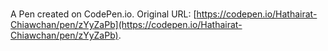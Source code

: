 # 

A Pen created on CodePen.io. Original URL: [https://codepen.io/Hathairat-Chiawchan/pen/zYyZaPb](https://codepen.io/Hathairat-Chiawchan/pen/zYyZaPb).

